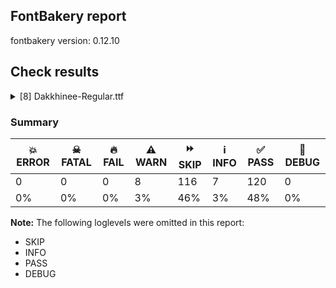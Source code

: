 ## FontBakery report

fontbakery version: 0.12.10





## Check results



<details><summary>[8] Dakkhinee-Regular.ttf</summary>
<div>
<details>
    <summary>⚠️ <b>WARN</b> Check accent of Lcaron, dcaron, lcaron, tcaron <a href="https://fontbakery.readthedocs.io/en/stable/fontbakery/checks/universal.html#"></a></summary>
    <div>









* ⚠️ **WARN** <p>Lcaron is decomposed and therefore could not be checked. Please check manually.</p>
 [code: decomposed-outline]



* ⚠️ **WARN** <p>dcaron is decomposed and therefore could not be checked. Please check manually.</p>
 [code: decomposed-outline]



* ⚠️ **WARN** <p>lcaron is decomposed and therefore could not be checked. Please check manually.</p>
 [code: decomposed-outline]



* ⚠️ **WARN** <p>tcaron is decomposed and therefore could not be checked. Please check manually.</p>
 [code: decomposed-outline]



</div>
</details>

<details>
    <summary>⚠️ <b>WARN</b> Check if each glyph has the recommended amount of contours. <a href="https://fontbakery.readthedocs.io/en/stable/fontbakery/checks/universal.html#"></a></summary>
    <div>







* ⚠️ **WARN** <p>This check inspects the glyph outlines and detects the total number of contours in each of them. The expected values are infered from the typical ammounts of contours observed in a large collection of reference font families. The divergences listed below may simply indicate a significantly different design on some of your glyphs. On the other hand, some of these may flag actual bugs in the font such as glyphs mapped to an incorrect codepoint. Please consider reviewing the design and codepoint assignment of these to make sure they are correct.</p>
<p>The following glyphs do not have the recommended number of contours:</p>
<pre><code>- Glyph name: C	Contours detected: 2	Expected: 1

- Glyph name: D	Contours detected: 1	Expected: 2

- Glyph name: G	Contours detected: 2	Expected: 1

- Glyph name: H	Contours detected: 3	Expected: 1

- Glyph name: J	Contours detected: 2	Expected: 1

- Glyph name: K	Contours detected: 3	Expected: 1 or 2

- Glyph name: M	Contours detected: 2	Expected: 1

- Glyph name: Q	Contours detected: 3	Expected: 2

- Glyph name: V	Contours detected: 2	Expected: 1

- Glyph name: X	Contours detected: 4	Expected: 1

- Glyph name: Z	Contours detected: 2	Expected: 1

- Glyph name: c	Contours detected: 2	Expected: 1

- Glyph name: d	Contours detected: 1	Expected: 2

- Glyph name: e	Contours detected: 1	Expected: 2

- Glyph name: h	Contours detected: 3	Expected: 1

- Glyph name: i	Contours detected: 1	Expected: 2

- Glyph name: m	Contours detected: 2	Expected: 1

- Glyph name: q	Contours detected: 3	Expected: 2

- Glyph name: v	Contours detected: 2	Expected: 1

- Glyph name: x	Contours detected: 3	Expected: 1

- Glyph name: z	Contours detected: 2	Expected: 1

- Glyph name: cent	Contours detected: 3	Expected: 1 or 2

- Glyph name: copyright	Contours detected: 4	Expected: 3

- Glyph name: AE	Contours detected: 4	Expected: 2

- Glyph name: Ccedilla	Contours detected: 3	Expected: 1 or 2

- Glyph name: Eth	Contours detected: 1	Expected: 2

- Glyph name: ae	Contours detected: 4	Expected: 3

- Glyph name: ccedilla	Contours detected: 3	Expected: 1 or 2

- Glyph name: egrave	Contours detected: 2	Expected: 3

- Glyph name: eacute	Contours detected: 2	Expected: 3

- Glyph name: ecircumflex	Contours detected: 2	Expected: 3

- Glyph name: edieresis	Contours detected: 3	Expected: 4

- Glyph name: aogonek	Contours detected: 3	Expected: 2

- Glyph name: Cacute	Contours detected: 3	Expected: 2

- Glyph name: cacute	Contours detected: 3	Expected: 2

- Glyph name: Ccircumflex	Contours detected: 3	Expected: 2

- Glyph name: ccircumflex	Contours detected: 3	Expected: 2

- Glyph name: Cdotaccent	Contours detected: 3	Expected: 2

- Glyph name: cdotaccent	Contours detected: 3	Expected: 2

- Glyph name: Ccaron	Contours detected: 3	Expected: 2

- Glyph name: ccaron	Contours detected: 3	Expected: 2

- Glyph name: Dcaron	Contours detected: 2	Expected: 3

- Glyph name: dcaron	Contours detected: 2	Expected: 3

- Glyph name: Dcroat	Contours detected: 1	Expected: 2

- Glyph name: dcroat	Contours detected: 1	Expected: 2

- Glyph name: emacron	Contours detected: 2	Expected: 3

- Glyph name: ebreve	Contours detected: 2	Expected: 3

- Glyph name: edotaccent	Contours detected: 2	Expected: 3

- Glyph name: ecaron	Contours detected: 2	Expected: 3

- Glyph name: Gcircumflex	Contours detected: 3	Expected: 2

- Glyph name: Gbreve	Contours detected: 3	Expected: 2

- Glyph name: Gdotaccent	Contours detected: 3	Expected: 2

- Glyph name: uni0122	Contours detected: 3	Expected: 2

- Glyph name: Hcircumflex	Contours detected: 4	Expected: 2

- Glyph name: hcircumflex	Contours detected: 4	Expected: 2

- Glyph name: Hbar	Contours detected: 4	Expected: 2

- Glyph name: hbar	Contours detected: 4	Expected: 1

- Glyph name: IJ	Contours detected: 3	Expected: 1 or 2

- Glyph name: Jcircumflex	Contours detected: 3	Expected: 2

- Glyph name: jcircumflex	Contours detected: 3	Expected: 2

- Glyph name: uni0136	Contours detected: 4	Expected: 2 or 3

- Glyph name: OE	Contours detected: 4	Expected: 2

- Glyph name: oe	Contours detected: 4	Expected: 3

- Glyph name: Racute	Contours detected: 2	Expected: 3

- Glyph name: uni0156	Contours detected: 2	Expected: 3

- Glyph name: Rcaron	Contours detected: 2	Expected: 3

- Glyph name: Uogonek	Contours detected: 2	Expected: 1

- Glyph name: uogonek	Contours detected: 2	Expected: 1

- Glyph name: Zacute	Contours detected: 3	Expected: 2

- Glyph name: zacute	Contours detected: 3	Expected: 2

- Glyph name: Zdotaccent	Contours detected: 3	Expected: 2

- Glyph name: zdotaccent	Contours detected: 3	Expected: 2

- Glyph name: Zcaron	Contours detected: 3	Expected: 2

- Glyph name: zcaron	Contours detected: 3	Expected: 2

- Glyph name: uni0237	Contours detected: 2	Expected: 1

- Glyph name: trademark	Contours detected: 3	Expected: 2

- Glyph name: AE	Contours detected: 4	Expected: 2

- Glyph name: C	Contours detected: 2	Expected: 1

- Glyph name: Cacute	Contours detected: 3	Expected: 2

- Glyph name: Ccaron	Contours detected: 3	Expected: 2

- Glyph name: Ccedilla	Contours detected: 3	Expected: 1 or 2

- Glyph name: Ccircumflex	Contours detected: 3	Expected: 2

- Glyph name: Cdotaccent	Contours detected: 3	Expected: 2

- Glyph name: D	Contours detected: 1	Expected: 2

- Glyph name: Dcaron	Contours detected: 2	Expected: 3

- Glyph name: Dcroat	Contours detected: 1	Expected: 2

- Glyph name: Eth	Contours detected: 1	Expected: 2

- Glyph name: G	Contours detected: 2	Expected: 1

- Glyph name: Gbreve	Contours detected: 3	Expected: 2

- Glyph name: Gcircumflex	Contours detected: 3	Expected: 2

- Glyph name: Gdotaccent	Contours detected: 3	Expected: 2

- Glyph name: H	Contours detected: 3	Expected: 1

- Glyph name: Hbar	Contours detected: 4	Expected: 2

- Glyph name: Hcircumflex	Contours detected: 4	Expected: 2

- Glyph name: IJ	Contours detected: 3	Expected: 1 or 2

- Glyph name: J	Contours detected: 2	Expected: 1

- Glyph name: Jcircumflex	Contours detected: 3	Expected: 2

- Glyph name: K	Contours detected: 3	Expected: 1 or 2

- Glyph name: M	Contours detected: 2	Expected: 1

- Glyph name: OE	Contours detected: 4	Expected: 2

- Glyph name: Q	Contours detected: 3	Expected: 2

- Glyph name: Racute	Contours detected: 2	Expected: 3

- Glyph name: Rcaron	Contours detected: 2	Expected: 3

- Glyph name: Uogonek	Contours detected: 2	Expected: 1

- Glyph name: V	Contours detected: 2	Expected: 1

- Glyph name: X	Contours detected: 4	Expected: 1

- Glyph name: Z	Contours detected: 2	Expected: 1

- Glyph name: Zacute	Contours detected: 3	Expected: 2

- Glyph name: Zcaron	Contours detected: 3	Expected: 2

- Glyph name: Zdotaccent	Contours detected: 3	Expected: 2

- Glyph name: ae	Contours detected: 4	Expected: 3

- Glyph name: aogonek	Contours detected: 3	Expected: 2

- Glyph name: c	Contours detected: 2	Expected: 1

- Glyph name: cacute	Contours detected: 3	Expected: 2

- Glyph name: ccaron	Contours detected: 3	Expected: 2

- Glyph name: ccedilla	Contours detected: 3	Expected: 1 or 2

- Glyph name: ccircumflex	Contours detected: 3	Expected: 2

- Glyph name: cdotaccent	Contours detected: 3	Expected: 2

- Glyph name: cent	Contours detected: 3	Expected: 1 or 2

- Glyph name: copyright	Contours detected: 4	Expected: 3

- Glyph name: d	Contours detected: 1	Expected: 2

- Glyph name: dcaron	Contours detected: 2	Expected: 3

- Glyph name: dcroat	Contours detected: 1	Expected: 2

- Glyph name: e	Contours detected: 1	Expected: 2

- Glyph name: eacute	Contours detected: 2	Expected: 3

- Glyph name: ebreve	Contours detected: 2	Expected: 3

- Glyph name: ecaron	Contours detected: 2	Expected: 3

- Glyph name: ecircumflex	Contours detected: 2	Expected: 3

- Glyph name: edieresis	Contours detected: 3	Expected: 4

- Glyph name: edotaccent	Contours detected: 2	Expected: 3

- Glyph name: egrave	Contours detected: 2	Expected: 3

- Glyph name: emacron	Contours detected: 2	Expected: 3

- Glyph name: h	Contours detected: 3	Expected: 1

- Glyph name: hbar	Contours detected: 4	Expected: 1

- Glyph name: hcircumflex	Contours detected: 4	Expected: 2

- Glyph name: i	Contours detected: 1	Expected: 2

- Glyph name: jcircumflex	Contours detected: 3	Expected: 2

- Glyph name: m	Contours detected: 2	Expected: 1

- Glyph name: oe	Contours detected: 4	Expected: 3

- Glyph name: q	Contours detected: 3	Expected: 2

- Glyph name: trademark	Contours detected: 3	Expected: 2

- Glyph name: uni0122	Contours detected: 3	Expected: 2

- Glyph name: uni0136	Contours detected: 4	Expected: 2 or 3

- Glyph name: uni0156	Contours detected: 2	Expected: 3

- Glyph name: uni0237	Contours detected: 2	Expected: 1

- Glyph name: uogonek	Contours detected: 2	Expected: 1

- Glyph name: v	Contours detected: 2	Expected: 1

- Glyph name: x	Contours detected: 3	Expected: 1

- Glyph name: z	Contours detected: 2	Expected: 1

- Glyph name: zacute	Contours detected: 3	Expected: 2

- Glyph name: zcaron	Contours detected: 3	Expected: 2

- Glyph name: zdotaccent	Contours detected: 3	Expected: 2
</code></pre>
 [code: contour-count]



</div>
</details>

<details>
    <summary>⚠️ <b>WARN</b> Validate size, and resolution of article images, and ensure article page has minimum length and includes visual assets. <a href="https://fontbakery.readthedocs.io/en/stable/fontbakery/checks/googlefonts.article.html#"></a></summary>
    <div>







* ⚠️ **WARN** <p>Family metadata at fonts/ttf does not have an article.</p>
 [code: lacks-article]



</div>
</details>

<details>
    <summary>⚠️ <b>WARN</b> Check for codepoints not covered by METADATA subsets. <a href="https://fontbakery.readthedocs.io/en/stable/fontbakery/checks/googlefonts.subsets.html#"></a></summary>
    <div>







* ⚠️ **WARN** <p>The following codepoints supported by the font are not covered by
any subsets defined in the font's metadata file, and will never
be served. You can solve this by either manually adding additional
subset declarations to METADATA.pb, or by editing the glyphset
definitions.</p>
<ul>
<li>U+02C7 CARON: try adding one of: canadian-aboriginal, yi, tifinagh</li>
<li>U+02D8 BREVE: try adding one of: canadian-aboriginal, yi</li>
<li>U+02D9 DOT ABOVE: try adding one of: canadian-aboriginal, yi</li>
<li>U+02DB OGONEK: try adding one of: canadian-aboriginal, yi</li>
<li>U+02DD DOUBLE ACUTE ACCENT: not included in any glyphset definition</li>
<li>U+0302 COMBINING CIRCUMFLEX ACCENT: try adding one of: math, coptic, cherokee, tifinagh</li>
<li>U+0306 COMBINING BREVE: try adding one of: old-permic, tifinagh</li>
<li>U+0307 COMBINING DOT ABOVE: try adding one of: math, coptic, tifinagh, tai-le, old-permic, syriac, canadian-aboriginal, malayalam</li>
<li>U+030A COMBINING RING ABOVE: try adding syriac</li>
<li>U+030B COMBINING DOUBLE ACUTE ACCENT: try adding one of: osage, cherokee</li>
<li>U+030C COMBINING CARON: try adding one of: tai-le, cherokee</li>
<li>U+030F COMBINING DOUBLE GRAVE ACCENT: not included in any glyphset definition</li>
<li>U+0311 COMBINING INVERTED BREVE: try adding coptic</li>
<li>U+0312 COMBINING TURNED COMMA ABOVE: not included in any glyphset definition</li>
<li>U+031B COMBINING HORN: not included in any glyphset definition</li>
<li>U+0324 COMBINING DIAERESIS BELOW: try adding one of: syriac, cherokee</li>
<li>U+0326 COMBINING COMMA BELOW: not included in any glyphset definition</li>
<li>U+0327 COMBINING CEDILLA: not included in any glyphset definition</li>
<li>U+0328 COMBINING OGONEK: not included in any glyphset definition</li>
<li>U+032E COMBINING BREVE BELOW: try adding syriac</li>
<li>U+0331 COMBINING MACRON BELOW: try adding one of: gothic, cherokee, tifinagh, syriac, caucasian-albanian</li>
<li>U+09CF : not included in any glyphset definition</li>
<li>U+221E INFINITY: try adding math</li>
<li>U+2248 ALMOST EQUAL TO: try adding math</li>
<li>U+2260 NOT EQUAL TO: try adding math</li>
<li>U+2264 LESS-THAN OR EQUAL TO: try adding math</li>
<li>U+2265 GREATER-THAN OR EQUAL TO: try adding math</li>
</ul>
<p>Or you can add the above codepoints to one of the subsets supported by the font: <code>bengali</code>, <code>latin</code>, <code>latin-ext</code></p>
 [code: unreachable-subsetting]



</div>
</details>

<details>
    <summary>⚠️ <b>WARN</b> Do outlines contain any jaggy segments? <a href="https://fontbakery.readthedocs.io/en/stable/fontbakery/checks/outline.html#"></a></summary>
    <div>







* ⚠️ **WARN** <p>The following glyphs have jaggy segments:</p>
<pre><code>* G (U+0047): B&lt;&lt;92.0,650.0&gt;-&lt;165.0,722.0&gt;-&lt;280.0,737.0&gt;&gt;/L&lt;&lt;280.0,737.0&gt;--&lt;0.0,737.0&gt;&gt; = 7.431407971172489

* G (U+0047): L&lt;&lt;509.0,737.0&gt;--&lt;409.0,737.0&gt;&gt;/B&lt;&lt;409.0,737.0&gt;-&lt;456.0,731.0&gt;-&lt;498.5,712.5&gt;&gt; = 7.275004957889232

* Gbreve (U+011E): B&lt;&lt;92.0,650.0&gt;-&lt;165.0,722.0&gt;-&lt;280.0,737.0&gt;&gt;/L&lt;&lt;280.0,737.0&gt;--&lt;0.0,737.0&gt;&gt; = 7.431407971172489

* Gbreve (U+011E): L&lt;&lt;509.0,737.0&gt;--&lt;409.0,737.0&gt;&gt;/B&lt;&lt;409.0,737.0&gt;-&lt;456.0,731.0&gt;-&lt;498.5,712.5&gt;&gt; = 7.275004957889232

* Gcircumflex (U+011C): B&lt;&lt;92.0,650.0&gt;-&lt;165.0,722.0&gt;-&lt;280.0,737.0&gt;&gt;/L&lt;&lt;280.0,737.0&gt;--&lt;0.0,737.0&gt;&gt; = 7.431407971172489

* Gcircumflex (U+011C): L&lt;&lt;509.0,737.0&gt;--&lt;409.0,737.0&gt;&gt;/B&lt;&lt;409.0,737.0&gt;-&lt;456.0,731.0&gt;-&lt;498.5,712.5&gt;&gt; = 7.275004957889232

* Gdotaccent (U+0120): B&lt;&lt;92.0,650.0&gt;-&lt;165.0,722.0&gt;-&lt;280.0,737.0&gt;&gt;/L&lt;&lt;280.0,737.0&gt;--&lt;0.0,737.0&gt;&gt; = 7.431407971172489

* Gdotaccent (U+0120): L&lt;&lt;509.0,737.0&gt;--&lt;409.0,737.0&gt;&gt;/B&lt;&lt;409.0,737.0&gt;-&lt;456.0,731.0&gt;-&lt;498.5,712.5&gt;&gt; = 7.275004957889232

* K (U+004B): B&lt;&lt;330.0,458.0&gt;-&lt;308.0,494.0&gt;-&lt;298.0,535.0&gt;&gt;/L&lt;&lt;298.0,535.0&gt;--&lt;298.0,390.0&gt;&gt; = 13.706961004079783

* K (U+004B): B&lt;&lt;350.0,186.0&gt;-&lt;311.0,229.0&gt;-&lt;298.0,281.0&gt;&gt;/L&lt;&lt;298.0,281.0&gt;--&lt;298.0,216.0&gt;&gt; = 14.036243467926457

* K (U+004B): L&lt;&lt;298.0,535.0&gt;--&lt;298.0,390.0&gt;&gt;/B&lt;&lt;298.0,390.0&gt;-&lt;303.0,410.0&gt;-&lt;311.0,427.5&gt;&gt; = 14.036243467926484

* euro (U+20AC): B&lt;&lt;176.0,330.0&gt;-&lt;176.0,354.0&gt;-&lt;193.0,394.0&gt;&gt;/L&lt;&lt;193.0,394.0&gt;--&lt;188.0,386.0&gt;&gt; = 8.979891199555468

* euro (U+20AC): B&lt;&lt;251.0,300.5&gt;-&lt;255.0,280.0&gt;-&lt;260.0,269.0&gt;&gt;/L&lt;&lt;260.0,269.0&gt;--&lt;251.0,312.0&gt;&gt; = 12.622466439809251

* u09a4_u09cd_u09a8.cjct: B&lt;&lt;697.5,470.5&gt;-&lt;637.0,424.0&gt;-&lt;534.0,402.0&gt;&gt;/B&lt;&lt;534.0,402.0&gt;-&lt;562.0,402.0&gt;-&lt;566.0,400.0&gt;&gt; = 12.05676253383262

* u09a6_u09cd_u0997.cjct: B&lt;&lt;246.0,341.0&gt;-&lt;274.0,304.0&gt;-&lt;300.0,301.0&gt;&gt;/B&lt;&lt;300.0,301.0&gt;-&lt;274.0,303.0&gt;-&lt;243.0,308.5&gt;&gt; = 2.1832393001825783

* u09a6_u09cd_u09ad.cjct: B&lt;&lt;344.5,383.5&gt;-&lt;339.0,383.0&gt;-&lt;334.0,383.0&gt;&gt;/B&lt;&lt;334.0,383.0&gt;-&lt;362.0,376.0&gt;-&lt;383.5,365.0&gt;&gt; = 14.036243467926484

* u09a7_u09cd_u09a8.cjct: B&lt;&lt;447.5,453.0&gt;-&lt;452.0,453.0&gt;-&lt;458.0,452.0&gt;&gt;/B&lt;&lt;458.0,452.0&gt;-&lt;445.0,457.0&gt;-&lt;434.5,465.0&gt;&gt; = 11.575188817396182

* u09a8_alt: B&lt;&lt;514.0,269.0&gt;-&lt;474.0,311.0&gt;-&lt;417.0,330.0&gt;&gt;/B&lt;&lt;417.0,330.0&gt;-&lt;419.0,329.0&gt;-&lt;441.0,328.0&gt;&gt; = 8.13010235415587

* u09a8_u09cd_u09a4_u09ac.blws: L&lt;&lt;319.0,145.0&gt;--&lt;321.0,145.0&gt;&gt;/B&lt;&lt;321.0,145.0&gt;-&lt;251.0,162.0&gt;-&lt;209.0,211.5&gt;&gt; = 13.650419134756984

* u09a8_u09cd_u09b8.cjct: B&lt;&lt;275.0,600.0&gt;-&lt;324.0,578.0&gt;-&lt;352.0,538.0&gt;&gt;/B&lt;&lt;352.0,538.0&gt;-&lt;325.0,589.0&gt;-&lt;304.5,644.0&gt;&gt; = 7.094749167611056

* u09a8_u09cd_u09b8.cjct: B&lt;&lt;377.0,495.0&gt;-&lt;381.0,486.0&gt;-&lt;388.0,478.0&gt;&gt;/B&lt;&lt;388.0,478.0&gt;-&lt;385.0,482.0&gt;-&lt;382.5,486.5&gt;&gt; = 4.316027519865585

* u09a8_u09cd_u09b8.cjct: B&lt;&lt;382.5,486.5&gt;-&lt;380.0,491.0&gt;-&lt;377.0,495.0&gt;&gt;/B&lt;&lt;377.0,495.0&gt;-&lt;381.0,486.0&gt;-&lt;388.0,478.0&gt;&gt; = 12.90740867126579

* u09aa_u09cd_u09ae.cjct: L&lt;&lt;712.0,741.0&gt;--&lt;722.0,745.0&gt;&gt;/B&lt;&lt;722.0,745.0&gt;-&lt;692.0,741.0&gt;-&lt;657.5,739.5&gt;&gt; = 14.206766117760385

* u09ab_u09cd.half: L&lt;&lt;814.0,742.0&gt;--&lt;159.0,742.0&gt;&gt;/B&lt;&lt;159.0,742.0&gt;-&lt;188.0,738.0&gt;-&lt;214.5,722.5&gt;&gt; = 7.853313301978193

* u09ab_u09cd_u09b2.cjct: L&lt;&lt;1075.0,742.0&gt;--&lt;420.0,742.0&gt;&gt;/B&lt;&lt;420.0,742.0&gt;-&lt;449.0,738.0&gt;-&lt;475.5,722.5&gt;&gt; = 7.853313301978193

* u09ac_u09cd_u09ac.cjct: B&lt;&lt;597.5,192.5&gt;-&lt;560.0,242.0&gt;-&lt;544.0,313.0&gt;&gt;/L&lt;&lt;544.0,313.0&gt;--&lt;544.0,157.0&gt;&gt; = 12.699584489597349

* u09ac_u09cd_u09ac.cjct: L&lt;&lt;544.0,742.0&gt;--&lt;544.0,484.0&gt;&gt;/B&lt;&lt;544.0,484.0&gt;-&lt;557.0,544.0&gt;-&lt;588.5,585.0&gt;&gt; = 12.225122675735754

* u09ac_u09cd_u09ad.cjct: B&lt;&lt;312.0,366.0&gt;-&lt;339.0,390.0&gt;-&lt;379.0,402.0&gt;&gt;/B&lt;&lt;379.0,402.0&gt;-&lt;374.0,401.0&gt;-&lt;366.5,401.0&gt;&gt; = 5.389311759973354

* u09ad (U+09AD): B&lt;&lt;220.5,707.0&gt;-&lt;255.0,735.0&gt;-&lt;293.0,739.0&gt;&gt;/L&lt;&lt;293.0,739.0&gt;--&lt;0.0,739.0&gt;&gt; = 6.009005957494474

* u09ad (U+09AD): L&lt;&lt;330.0,739.0&gt;--&lt;316.0,739.0&gt;&gt;/B&lt;&lt;316.0,739.0&gt;-&lt;353.0,732.0&gt;-&lt;377.5,703.0&gt;&gt; = 10.713123022791033

* u09ad_u09b0_u09cd.blwf.vatu: B&lt;&lt;220.5,707.0&gt;-&lt;255.0,735.0&gt;-&lt;293.0,739.0&gt;&gt;/L&lt;&lt;293.0,739.0&gt;--&lt;0.0,739.0&gt;&gt; = 6.009005957494474

* u09ad_u09b0_u09cd.blwf.vatu: L&lt;&lt;330.0,739.0&gt;--&lt;316.0,739.0&gt;&gt;/B&lt;&lt;316.0,739.0&gt;-&lt;353.0,732.0&gt;-&lt;377.5,703.0&gt;&gt; = 10.713123022791033

* u09ad_u09cd.half: B&lt;&lt;238.0,724.5&gt;-&lt;265.0,738.0&gt;-&lt;293.0,739.0&gt;&gt;/L&lt;&lt;293.0,739.0&gt;--&lt;0.0,739.0&gt;&gt; = 2.0454084888871935

* u09ad_u09cd.half: L&lt;&lt;330.0,739.0&gt;--&lt;316.0,739.0&gt;&gt;/B&lt;&lt;316.0,739.0&gt;-&lt;341.0,738.0&gt;-&lt;360.0,724.0&gt;&gt; = 2.2906100426384346

* u09ad_u09cd.haln: B&lt;&lt;220.5,707.0&gt;-&lt;255.0,735.0&gt;-&lt;293.0,739.0&gt;&gt;/L&lt;&lt;293.0,739.0&gt;--&lt;0.0,739.0&gt;&gt; = 6.009005957494474

* u09ad_u09cd.haln: L&lt;&lt;330.0,739.0&gt;--&lt;316.0,739.0&gt;&gt;/B&lt;&lt;316.0,739.0&gt;-&lt;353.0,732.0&gt;-&lt;377.5,703.0&gt;&gt; = 10.713123022791033

* u09ae_u09cd.half: B&lt;&lt;676.5,782.0&gt;-&lt;639.0,746.0&gt;-&lt;561.0,742.0&gt;&gt;/B&lt;&lt;561.0,742.0&gt;-&lt;576.0,739.0&gt;-&lt;589.5,726.5&gt;&gt; = 14.245605920441355

* u09ae_u09cd_u09a4.cjct: B&lt;&lt;676.5,782.0&gt;-&lt;639.0,746.0&gt;-&lt;561.0,742.0&gt;&gt;/B&lt;&lt;561.0,742.0&gt;-&lt;576.0,739.0&gt;-&lt;589.5,726.5&gt;&gt; = 14.245605920441355

* u09ae_u09cd_u09a8.cjct: B&lt;&lt;676.5,782.0&gt;-&lt;639.0,746.0&gt;-&lt;561.0,742.0&gt;&gt;/B&lt;&lt;561.0,742.0&gt;-&lt;576.0,739.0&gt;-&lt;589.5,726.5&gt;&gt; = 14.245605920441355

* u09ae_u09cd_u09aa_u09b0.vatu: B&lt;&lt;571.0,742.5&gt;-&lt;566.0,742.0&gt;-&lt;561.0,742.0&gt;&gt;/B&lt;&lt;561.0,742.0&gt;-&lt;567.0,741.0&gt;-&lt;574.0,737.0&gt;&gt; = 9.462322208025613

* u09ae_u09cd_u09ab.cjct: L&lt;&lt;1142.0,742.0&gt;--&lt;562.0,742.0&gt;&gt;/B&lt;&lt;562.0,742.0&gt;-&lt;577.0,739.0&gt;-&lt;590.5,726.5&gt;&gt; = 11.309932474020195

* u09ae_u09cd_u09ac.cjct: B&lt;&lt;345.0,563.0&gt;-&lt;345.0,552.0&gt;-&lt;337.0,549.0&gt;&gt;/B&lt;&lt;337.0,549.0&gt;-&lt;389.0,562.0&gt;-&lt;441.0,592.0&gt;&gt; = 6.519801751656973

* u09ae_u09cd_u09b2.cjct: B&lt;&lt;1076.5,782.0&gt;-&lt;1039.0,746.0&gt;-&lt;961.0,742.0&gt;&gt;/B&lt;&lt;961.0,742.0&gt;-&lt;976.0,739.0&gt;-&lt;989.5,726.5&gt;&gt; = 14.245605920441355

* u09ae_u09cd_u09b9.cjct: B&lt;&lt;676.5,782.0&gt;-&lt;639.0,746.0&gt;-&lt;561.0,742.0&gt;&gt;/B&lt;&lt;561.0,742.0&gt;-&lt;576.0,739.0&gt;-&lt;589.5,726.5&gt;&gt; = 14.245605920441355

* u09af_u09cd.half: L&lt;&lt;272.0,739.0&gt;--&lt;159.0,739.0&gt;&gt;/B&lt;&lt;159.0,739.0&gt;-&lt;189.0,735.0&gt;-&lt;215.0,720.5&gt;&gt; = 7.594643368591447

* u09b2_alt: B&lt;&lt;866.5,421.5&gt;-&lt;838.0,447.0&gt;-&lt;802.0,456.0&gt;&gt;/L&lt;&lt;802.0,456.0&gt;--&lt;943.0,456.0&gt;&gt; = 14.036243467926484

* u09b7_u09cd._u09aa.cjct: B&lt;&lt;396.0,444.5&gt;-&lt;370.0,438.0&gt;-&lt;341.0,434.0&gt;&gt;/B&lt;&lt;341.0,434.0&gt;-&lt;403.0,427.0&gt;-&lt;452.0,412.5&gt;&gt; = 14.294913401313233

* u09b8_u09cd_u09a4_u09c1.blws: B&lt;&lt;79.5,730.0&gt;-&lt;100.0,737.0&gt;-&lt;119.0,741.0&gt;&gt;/L&lt;&lt;119.0,741.0&gt;--&lt;-79.0,741.0&gt;&gt; = 11.888658039627968

* u09b9_u09cd_u09ae.cjct: B&lt;&lt;329.5,419.5&gt;-&lt;336.0,403.0&gt;-&lt;338.0,388.0&gt;&gt;/B&lt;&lt;338.0,388.0&gt;-&lt;336.0,415.0&gt;-&lt;331.0,439.5&gt;&gt; = 3.358248569532639

* u09bf (U+09BF): L&lt;&lt;0.0,819.0&gt;--&lt;216.0,819.0&gt;&gt;/B&lt;&lt;216.0,819.0&gt;-&lt;184.0,824.0&gt;-&lt;152.5,839.0&gt;&gt; = 8.880659150520234

* u09bf_u0981.abvs: L&lt;&lt;0.0,819.0&gt;--&lt;216.0,819.0&gt;&gt;/B&lt;&lt;216.0,819.0&gt;-&lt;185.0,824.0&gt;-&lt;153.5,838.5&gt;&gt; = 9.162347045721706

* u09c0 (U+09C0): B&lt;&lt;284.0,855.5&gt;-&lt;246.0,826.0&gt;-&lt;197.0,819.0&gt;&gt;/L&lt;&lt;197.0,819.0&gt;--&lt;410.0,819.0&gt;&gt; = 8.13010235415596

* u09c0_u0981.abvs: B&lt;&lt;272.0,920.0&gt;-&lt;318.0,955.0&gt;-&lt;331.0,1008.0&gt;&gt;/L&lt;&lt;331.0,1008.0&gt;--&lt;331.0,928.0&gt;&gt; = 13.78159723565362

* u09c0_u0981.abvs: B&lt;&lt;283.0,855.5&gt;-&lt;244.0,826.0&gt;-&lt;197.0,819.0&gt;&gt;/L&lt;&lt;197.0,819.0&gt;--&lt;410.0,819.0&gt;&gt; = 8.471144633014832

* u09c0_u09b0_u09cd.rphf.abvs: B&lt;&lt;-130.5,899.5&gt;-&lt;-130.0,905.0&gt;-&lt;-129.0,913.0&gt;&gt;/B&lt;&lt;-129.0,913.0&gt;-&lt;-143.0,871.0&gt;-&lt;-190.0,844.5&gt;&gt; = 11.309932474020162

* u09c0_u09b0_u09cd.rphf.abvs: B&lt;&lt;272.0,920.0&gt;-&lt;318.0,955.0&gt;-&lt;331.0,1008.0&gt;&gt;/L&lt;&lt;331.0,1008.0&gt;--&lt;331.0,928.0&gt;&gt; = 13.78159723565362

* u09c0_u09b0_u09cd.rphf.abvs: B&lt;&lt;283.0,855.5&gt;-&lt;244.0,826.0&gt;-&lt;197.0,819.0&gt;&gt;/L&lt;&lt;197.0,819.0&gt;--&lt;410.0,819.0&gt;&gt; = 8.471144633014832

* u09ce (U+09CE): L&lt;&lt;372.0,55.0&gt;--&lt;283.0,55.0&gt;&gt;/B&lt;&lt;283.0,55.0&gt;-&lt;316.0,61.0&gt;-&lt;347.0,79.5&gt;&gt; = 10.304846468766009

* u09d7_u0981.abvs: L&lt;&lt;47.0,744.0&gt;--&lt;-98.0,744.0&gt;&gt;/B&lt;&lt;-98.0,744.0&gt;-&lt;-84.0,747.0&gt;-&lt;-76.5,753.0&gt;&gt; = 12.094757077012089

* u09d7_u09b0_u09cd.rphf.abvs: L&lt;&lt;47.0,744.0&gt;--&lt;-98.0,744.0&gt;&gt;/B&lt;&lt;-98.0,744.0&gt;-&lt;-84.0,747.0&gt;-&lt;-76.5,753.0&gt;&gt; = 12.094757077012089

* u09df_u09cd.half: L&lt;&lt;272.0,739.0&gt;--&lt;159.0,739.0&gt;&gt;/B&lt;&lt;159.0,739.0&gt;-&lt;189.0,735.0&gt;-&lt;215.0,720.5&gt;&gt; = 7.594643368591447

* u09fb (U+09FB): L&lt;&lt;555.0,-120.0&gt;--&lt;445.0,-120.0&gt;&gt;/B&lt;&lt;445.0,-120.0&gt;-&lt;486.0,-112.0&gt;-&lt;525.0,-89.5&gt;&gt; = 11.04094018032372

* uni0122 (U+0122): B&lt;&lt;92.0,650.0&gt;-&lt;165.0,722.0&gt;-&lt;280.0,737.0&gt;&gt;/L&lt;&lt;280.0,737.0&gt;--&lt;0.0,737.0&gt;&gt; = 7.431407971172489

* uni0122 (U+0122): L&lt;&lt;509.0,737.0&gt;--&lt;409.0,737.0&gt;&gt;/B&lt;&lt;409.0,737.0&gt;-&lt;456.0,731.0&gt;-&lt;498.5,712.5&gt;&gt; = 7.275004957889232

* uni0136 (U+0136): B&lt;&lt;330.0,458.0&gt;-&lt;308.0,494.0&gt;-&lt;298.0,535.0&gt;&gt;/L&lt;&lt;298.0,535.0&gt;--&lt;298.0,390.0&gt;&gt; = 13.706961004079783

* uni0136 (U+0136): B&lt;&lt;350.0,186.0&gt;-&lt;311.0,229.0&gt;-&lt;298.0,281.0&gt;&gt;/L&lt;&lt;298.0,281.0&gt;--&lt;298.0,216.0&gt;&gt; = 14.036243467926457

* uni0136 (U+0136): L&lt;&lt;298.0,535.0&gt;--&lt;298.0,390.0&gt;&gt;/B&lt;&lt;298.0,390.0&gt;-&lt;303.0,410.0&gt;-&lt;311.0,427.5&gt;&gt; = 14.036243467926484
</code></pre>
 [code: found-jaggy-segments]



</div>
</details>

<details>
    <summary>⚠️ <b>WARN</b> Is there kerning info for non-ligated sequences? <a href="https://fontbakery.readthedocs.io/en/stable/fontbakery/checks/googlefonts.gpos.html#"></a></summary>
    <div>







* ⚠️ **WARN** <p>GPOS table lacks kerning info for the following non-ligated sequences:</p>
<pre><code>- J + acutecomb

- j + acutecomb
</code></pre>
 [code: lacks-kern-info]



</div>
</details>

<details>
    <summary>⚠️ <b>WARN</b> Ensure fonts have ScriptLangTags declared on the 'meta' table. <a href="https://fontbakery.readthedocs.io/en/stable/fontbakery/checks/googlefonts.meta.html#"></a></summary>
    <div>







* ⚠️ **WARN** <p>This font file does not have a 'meta' table.</p>
 [code: lacks-meta-table]



</div>
</details>

<details>
    <summary>⚠️ <b>WARN</b> Checking OS/2 achVendID. <a href="https://fontbakery.readthedocs.io/en/stable/fontbakery/checks/googlefonts.os2.html#"></a></summary>
    <div>







* ⚠️ **WARN** <p>OS/2 VendorID value 'anir' is not yet recognized. If you registered it recently, then it's safe to ignore this warning message. Otherwise, you should set it to your own unique 4 character code, and register it with Microsoft at <a href="https://www.microsoft.com/typography/links/vendorlist.aspx">https://www.microsoft.com/typography/links/vendorlist.aspx</a></p>
 [code: unknown]



</div>
</details>
</div>
</details>




### Summary

| 💥 ERROR | ☠ FATAL | 🔥 FAIL | ⚠️ WARN | ⏩ SKIP | ℹ️ INFO | ✅ PASS | 🔎 DEBUG | 
| ---|---|---|---|---|---|---|---|
| 0 | 0 | 0 | 8 | 116 | 7 | 120 | 0 | 
| 0% | 0% | 0% | 3% | 46% | 3% | 48% | 0% | 



**Note:** The following loglevels were omitted in this report:


* SKIP
* INFO
* PASS
* DEBUG
